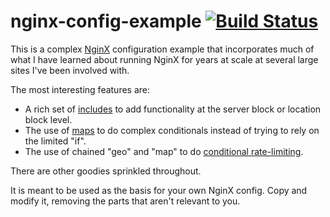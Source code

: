 # nginx-config-example [![Build Status](https://github.com/die-net/nginx-config-example/actions/workflows/docker-build.yml/badge.svg)](https://github.com/die-net/nginx-config-example/actions/workflows/docker-build.yml)

This is a complex [NginX](http://nginx.org/en/) configuration example that incorporates much of what I have learned about running NginX for years at scale at several large sites I've been involved with.

The most interesting features are:

* A rich set of [includes](https://github.com/die-net/nginx-config-example/tree/main/include) to add functionality at the server block or location block level.
* The use of [maps](https://github.com/die-net/nginx-config-example/blob/main/global.d/map.conf) to do complex conditionals instead of trying to rely on the limited "if".
* The use of chained "geo" and "map" to do [conditional rate-limiting](https://github.com/die-net/nginx-config-example/blob/main/global.d/limit.conf).

There are other goodies sprinkled throughout.

It is meant to be used as the basis for your own NginX config. Copy and modify it, removing the parts that aren't relevant to you.
